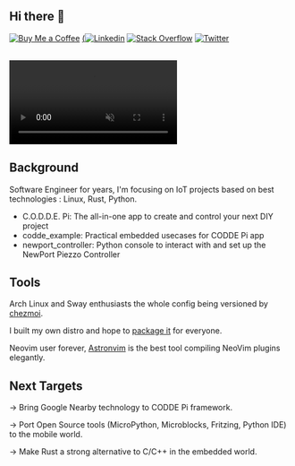 ## Hi there 👋

[![Buy Me a Coffee](https://img.shields.io/badge/Buy_Me_A_Coffee-FFDD00?style=for-the-badge&logo=buy-me-a-coffee&logoColor=black)](https://www.buymeacoffee.com/wddm)
[(![Linkedin](https://img.shields.io/badge/LinkedIn-0077B5?style=for-the-badge&logo=linkedin&logoColor=white)](https://www.linkedin.com/in/mathis-lecomte-0892bb208/)
[![Stack Overflow](https://img.shields.io/badge/Stack_Overflow-FE7A16?style=for-the-badge&logo=stack-overflow&logoColor=white)](https://stackoverflow.com/users/13236316/matt)
[![Twitter](https://img.shields.io/badge/Twitter-1DA1F2?style=for-the-badge&logo=twitter&logoColor=white)](https://x.com/codde_pi)

<br/>
<video autoplay=true muted=true>
<source src="assets/home_worker_final.cbd843f5.webm" type="video/webm">
</video>

 ## Background

 Software Engineer for years, I'm focusing on IoT projects based on best technologies : Linux, Rust, Python.
 - C.O.D.D.E. Pi: The all-in-one app to create and control your next DIY project
 - codde_example: Practical embedded usecases for CODDE Pi app
 - newport_controller: Python console to interact with and set up the NewPort Piezzo Controller

 ## Tools

Arch Linux and Sway enthusiasts the whole config being versioned by [chezmoi](https://github.com/mat-his/dotfiles). 

I built my own distro and hope to [package it](https://github.com/windylinux) for everyone.

Neovim user forever, [Astronvim](https://astronvim.com/) is the best tool compiling NeoVim plugins elegantly.

## Next Targets

-> Bring Google Nearby technology to CODDE Pi framework.

-> Port Open Source tools (MicroPython, Microblocks, Fritzing, Python IDE) to the mobile world.

-> Make Rust a strong alternative to C/C++ in the embedded world.
<!--
**mat-his/mat-his** is a ✨ _special_ ✨ repository because its `README.md` (this file) appears on your GitHub profile.

Here are some ideas to get you started:

- 🔭 I’m currently working on ...
- 🌱 I’m currently learning ...
- 👯 I’m looking to collaborate on ...
- 🤔 I’m looking for help with ...
- 💬 Ask me about ...
- 📫 How to reach me: ...
- 😄 Pronouns: ...
- ⚡ Fun fact: ...
-->

